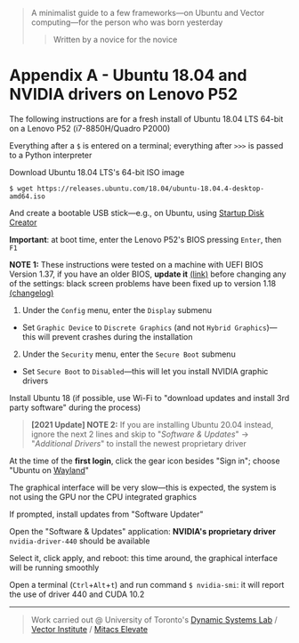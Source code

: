 > A minimalist guide to  a few frameworks⁠—on Ubuntu and Vector computing⁠—for the person who was born yesterday
>> Written by a novice for the novice

# Appendix A - Ubuntu 18.04 and NVIDIA drivers on Lenovo P52

The following instructions are for a fresh install of Ubuntu 18.04 LTS 64-bit on a Lenovo P52 (i7-8850H/Quadro P2000)

Everything after a `$` is entered on a terminal; everything after `>>>` is passed to a Python interpreter

Download Ubuntu 18.04 LTS's 64-bit ISO image
```
$ wget https://releases.ubuntu.com/18.04/ubuntu-18.04.4-desktop-amd64.iso
```
And create a bootable USB stick—e.g., on Ubuntu, using [Startup Disk Creator](https://ubuntu.com/tutorials/tutorial-create-a-usb-stick-on-ubuntu#4-iso-and-usb-selection)

**Important**: at boot time, enter the Lenovo P52's BIOS pressing `Enter`, then `F1`

**NOTE 1:** These instructions were tested on a machine with UEFI BIOS Version 1.37, if you have an older BIOS, **update it** [(link)](https://pcsupport.lenovo.com/hn/en/products/laptops-and-netbooks/thinkpad-p-series-laptops/thinkpad-p52-type-20m9-20ma/downloads/ds504024-bios-update-utility-bootable-cd-for-windows-10-64-bit-linux-thinkpad-p52-p72) before changing any of the settings: black screen problems have been fixed up to version 1.18 [(changelog)](https://download.lenovo.com/pccbbs/mobiles/n2cuj11w.txt)

1. Under the `Config` menu, enter the `Display` submenu
- Set `Graphic Device` to `Discrete Graphics` (and not `Hybrid Graphics`)⁠—this will prevent crashes during the installation
2. Under the `Security` menu, enter the `Secure Boot` submenu
- Set `Secure Boot` to `Disabled`⁠—this will let you install NVIDIA graphic drivers

Install Ubuntu 18 (if possible, use Wi-Fi to "download updates and install 3rd party software" during the process)

> **[2021 Update] NOTE 2:** If you are installing Ubuntu 20.04 instead, ignore the next 2 lines and skip to "*Software & Updates*" -> "*Additional Drivers*" to install the newest proprietary driver 

At the time of the **first login**, click the gear icon besides "Sign in"; choose "Ubuntu on [Wayland](https://wiki.ubuntu.com/Wayland)"

The graphical interface will be very slow⁠—this is expected, the system is not using the GPU nor the CPU integrated graphics

If prompted, install updates from "Software Updater" 

Open the "Software & Updates" application: **NVIDIA's proprietary driver** `nvidia-driver-440` should be available

Select it, click apply, and reboot: this time around, the graphical interface will be running smoothly

Open a terminal (`Ctrl`+`Alt`+`t`) and run command `$ nvidia-smi`: it will report the use of driver 440 and CUDA 10.2

-------
> Work carried out @ University of Toronto's [Dynamic Systems Lab](https://github.com/utiasDSL) / [Vector Institute](https://github.com/VectorInstitute) / [Mitacs Elevate](https://www.mitacs.ca/en/projects/multi-agent-reinforcement-learning-decentralized-uavugv-cooperative-exploration)


